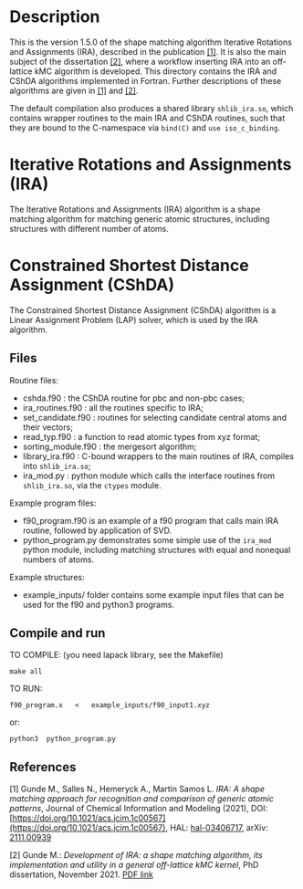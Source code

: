 # Description

This is the version 1.5.0 of the shape matching algorithm 
Iterative Rotations and Assignments (IRA), described in the publication
[[1]](#1). It is also the main subject of the dissertation [[2]](#2), where a workflow
inserting IRA into an off-lattice kMC algorithm is developed.
This directory contains the IRA and CShDA algorithms implemented in Fortran.
Further descriptions of these algorithms are given in [[1]](#1) and [[2]](#2). 

The default compilation also produces a shared library `shlib_ira.so`, which contains wrapper routines to the main IRA and CShDA routines, such that they are bound to the C-namespace via `bind(C)` and `use iso_c_binding`.

# Iterative Rotations and Assignments (IRA)

The Iterative Rotations and Assignments (IRA) algorithm is a shape matching
algorithm for matching generic atomic structures, including structures with
different number of atoms.

# Constrained Shortest Distance Assignment (CShDA)

The Constrained Shortest Distance Assignment (CShDA) algorithm is a Linear
Assignment Problem (LAP) solver, which is used by the IRA algorithm. 

## Files

Routine files:

 - cshda.f90          : the CShDA routine for pbc and non-pbc cases;
 - ira_routines.f90   : all the routines specific to IRA;
 - set_candidate.f90  : routines for selecting candidate central atoms and their vectors;
 - read_typ.f90       : a function to read atomic types from xyz format;
 - sorting_module.f90 : the mergesort algorithm;
 - library_ira.f90    : C-bound wrappers to the main routines of IRA, compiles into `shlib_ira.so`;
 - ira_mod.py         : python module which calls the interface routines from `shlib_ira.so`, via the `ctypes` module.

Example program files:

 - f90_program.f90 is an example of a f90 program that calls main IRA routine, followed by application of SVD.
 - python_program.py demonstrates some simple use of the `ira_mod` python module, including matching structures with equal and nonequal numbers of atoms.

Example structures:

 - example_inputs/ folder contains some example input files that can be used for the f90 and python3 programs.

## Compile and run

TO COMPILE: (you need lapack library, see the Makefile)

    make all

TO RUN:

    f90_program.x   <   example_inputs/f90_input1.xyz
or:

    python3  python_program.py


## References
<a id="1">[1]</a> 
Gunde M., Salles N., Hemeryck A., Martin Samos L.
*IRA: A shape matching approach for recognition and comparison of generic atomic patterns*,
Journal of Chemical Information and Modeling (2021), DOI: [https://doi.org/10.1021/acs.jcim.1c00567](https://doi.org/10.1021/acs.jcim.1c00567), HAL: [hal-03406717](https://hal.laas.fr/hal-03406717), arXiv: [2111.00939](https://export.arxiv.org/abs/2111.00939)

<a id="2">[2]</a>
Gunde M.: *Development of IRA: a shape matching algorithm, its implementation
and utility in a general off-lattice kMC kernel*, PhD dissertation,
November 2021.
[PDF link](http://thesesups.ups-tlse.fr/5109/1/2021TOU30132.pdf) 
